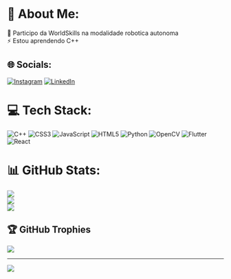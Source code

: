 # 💫 About Me:
🔭 Participo da WorldSkills na modalidade robotica autonoma<br>⚡ Estou aprendendo C++


## 🌐 Socials:
[![Instagram](https://img.shields.io/badge/Instagram-%23E4405F.svg?logo=Instagram&logoColor=white)](https://instagram.com/jhuan.cordeiro) [![LinkedIn](https://img.shields.io/badge/LinkedIn-%230077B5.svg?logo=linkedin&logoColor=white)](https://linkedin.com/in/Jhuan-Medeiros) 

# 💻 Tech Stack:
![C++](https://img.shields.io/badge/c++-%2300599C.svg?style=for-the-badge&logo=c%2B%2B&logoColor=white) ![CSS3](https://img.shields.io/badge/css3-%231572B6.svg?style=for-the-badge&logo=css3&logoColor=white) ![JavaScript](https://img.shields.io/badge/javascript-%23323330.svg?style=for-the-badge&logo=javascript&logoColor=%23F7DF1E) ![HTML5](https://img.shields.io/badge/html5-%23E34F26.svg?style=for-the-badge&logo=html5&logoColor=white) ![Python](https://img.shields.io/badge/python-3670A0?style=for-the-badge&logo=python&logoColor=ffdd54) ![OpenCV](https://img.shields.io/badge/opencv-%23white.svg?style=for-the-badge&logo=opencv&logoColor=white) ![Flutter](https://img.shields.io/badge/Flutter-%2302569B.svg?style=for-the-badge&logo=Flutter&logoColor=white) ![React](https://img.shields.io/badge/react-%2320232a.svg?style=for-the-badge&logo=react&logoColor=%2361DAFB)
# 📊 GitHub Stats:
![](https://github-readme-stats.vercel.app/api?username=Jhuan-Medeiros&theme=radical&hide_border=true&include_all_commits=true&count_private=true)<br/>
![](https://nirzak-streak-stats.vercel.app/?user=Jhuan-Medeiros&theme=radical&hide_border=true)<br/>
![](https://github-readme-stats.vercel.app/api/top-langs/?username=Jhuan-Medeiros&theme=radical&hide_border=true&include_all_commits=true&count_private=true&layout=compact)

## 🏆 GitHub Trophies
![](https://github-profile-trophy.vercel.app/?username=Jhuan-Medeiros&theme=radical&no-frame=false&no-bg=true&margin-w=4)

---
[![](https://visitcount.itsvg.in/api?id=Jhuan-Medeiros&icon=2&color=13)](https://visitcount.itsvg.in)

<!-- Proudly created with GPRM ( https://gprm.itsvg.in ) -->
